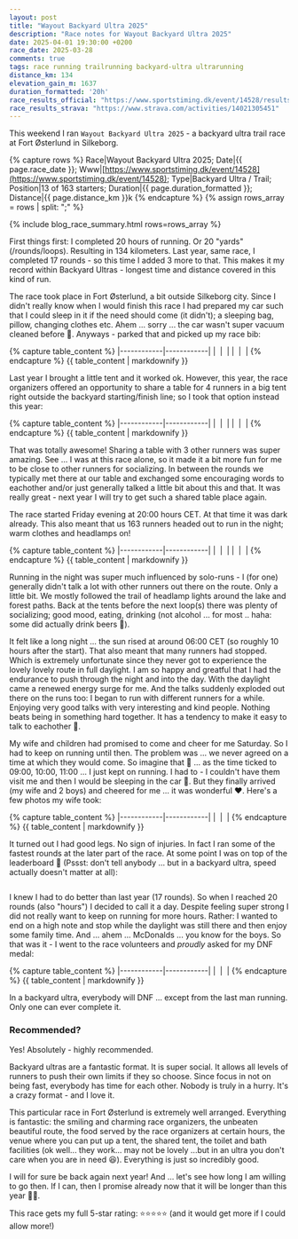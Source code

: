 ```yaml
---
layout: post
title: "Wayout Backyard Ultra 2025"
description: "Race notes for Wayout Backyard Ultra 2025"
date: 2025-04-01 19:30:00 +0200
race_date: 2025-03-28
comments: true
tags: race running trailrunning backyard-ultra ultrarunning
distance_km: 134
elevation_gain_m: 1637
duration_formatted: '20h'
race_results_official: "https://www.sportstiming.dk/event/14528/results"
race_results_strava: "https://www.strava.com/activities/14021305451"
---
```


This weekend I ran `Wayout Backyard Ultra 2025` - a backyard ultra trail race at Fort Østerlund in Silkeborg.

{% capture rows %}
Race|Wayout Backyard Ultra 2025;
Date|{{ page.race_date }};
Www|[https://www.sportstiming.dk/event/14528](https://www.sportstiming.dk/event/14528);
Type|Backyard Ultra / Trail;
Position|13 of 163 starters;
Duration|{{ page.duration_formatted }};
Distance|{{ page.distance_km }}k
{% endcapture %}
{% assign rows_array = rows | split: ";" %}

{% include blog_race_summary.html rows=rows_array %}

First things first: I completed 20 hours of running. Or 20 "yards" (/rounds/loops). Resulting in 134 kilometers. Last year, same race, I completed 17 rounds - so this time I added 3 more to that. This makes it my record within Backyard Ultras - longest time and distance covered in this kind of run.

The race took place in Fort Østerlund, a bit outside Silkeborg city. Since I didn't really know when I would finish this race I had prepared my car such that I could sleep in it if the need should come (it didn't); a sleeping bag, pillow, changing clothes etc. Ahem ... sorry ... the car wasn't super vacuum cleaned before 😬. Anyways - parked that and picked up my race bib:

{% capture table_content %}
|------------|------------|
| <img src="/img_running/2025-04-01/IMG_2926.jpg" data-src="/img_running/2025-04-01/IMG_2926.jpg" alt="" class="spotlight w-100 pl-2 pr-2" style="max-width: 350px" /> | <img src="/img_running/2025-04-01/IMG_2921.jpg" data-src="/img_running/2025-04-01/IMG_2921.jpg" alt="" class="spotlight w-100 pl-2 pr-2" style="max-width: 350px" /> |
| <img src="/img_running/2025-04-01/IMG_2925.jpg" data-src="/img_running/2025-04-01/IMG_2925.jpg" alt="" class="spotlight w-100 pl-2 pr-2" style="max-width: 350px" /> | <img src="/img_running/2025-04-01/IMG_2927.jpg" data-src="/img_running/2025-04-01/IMG_2927.jpg" alt="" class="spotlight w-100 pl-2 pr-2" style="max-width: 350px" /> |
{% endcapture %}
{{ table_content | markdownify }}

Last year I brought a little tent and it worked ok. However, this year, the race organizers offered an opportunity to share a table for 4 runners in a big tent right outside the backyard starting/finish line; so I took that option instead this year:

{% capture table_content %}
|------------|------------|
| <img src="/img_running/2025-04-01/IMG_2928.jpg" data-src="/img_running/2025-04-01/IMG_2928.jpg" alt="" class="spotlight w-100 pl-2 pr-2" style="max-width: 350px" /> | <img src="/img_running/2025-04-01/IMG_2929.jpg" data-src="/img_running/2025-04-01/IMG_2929.jpg" alt="" class="spotlight w-100 pl-2 pr-2" style="max-width: 350px" /> |
| <img src="/img_running/2025-04-01/IMG_2933.jpg" data-src="/img_running/2025-04-01/IMG_2933.jpg" alt="" class="spotlight w-100 pl-2 pr-2" style="max-width: 350px" /> | <img src="/img_running/2025-04-01/IMG_2930.jpg" data-src="/img_running/2025-04-01/IMG_2930.jpg" alt="" class="spotlight w-100 pl-2 pr-2" style="max-width: 350px" /> |
{% endcapture %}
{{ table_content | markdownify }}

That was totally awesome! Sharing a table with 3 other runners was super amazing. See ... I was at this race alone, so it made it a bit more fun for me to be close to other runners for socializing. In between the rounds we typically met there at our table and exchanged some encouraging words to eachother and/or just generally talked a little bit about this and that. It was really great - next year I will try to get such a shared table place again.

The race started Friday evening at 20:00 hours CET. At that time it was dark already. This also meant that us 163 runners headed out to run in the night; warm clothes and headlamps on!

{% capture table_content %}
|------------|------------|
| <img src="/img_running/2025-04-01/IMG_2934.jpg" data-src="/img_running/2025-04-01/IMG_2934.jpg" alt="" class="spotlight w-100 pl-2 pr-2" style="max-width: 350px" /> | <img src="/img_running/2025-04-01/IMG_2935.jpg" data-src="/img_running/2025-04-01/IMG_2935.jpg" alt="" class="spotlight w-100 pl-2 pr-2" style="max-width: 350px" /> |
| <img src="/img_running/2025-04-01/IMG_2936.jpg" data-src="/img_running/2025-04-01/IMG_2936.jpg" alt="" class="spotlight w-100 pl-2 pr-2" style="max-width: 350px" /> | <img src="/img_running/2025-04-01/IMG_2939.jpg" data-src="/img_running/2025-04-01/IMG_2939.jpg" alt="" class="spotlight w-100 pl-2 pr-2" style="max-width: 350px" /> |
{% endcapture %}
{{ table_content | markdownify }}

Running in the night was super much influenced by solo-runs - I (for one) generally didn't talk a lot with other runners out there on the route. Only a little bit. We mostly followed the trail of headlamp lights around the lake and forest paths. Back at the tents before the next loop(s) there was plenty of socializing; good mood, eating, drinking (not alcohol ... for most .. haha: some did actually drink beers 🤯). 

It felt like a long night ... the sun rised at around 06:00 CET (so roughly 10 hours after the start). That also meant that many runners had stopped. Which is extremely unfortunate since they never got to experience the lovely lovely route in full daylight. I am so happy and greatful that I had the endurance to push through the night and into the day. With the daylight came a renewed energy surge for me. And the talks suddenly exploded out there on the runs too: I began to run with different runners for a while. Enjoying very good talks with very interesting and kind people. Nothing beats being in something hard together. It has a tendency to make it easy to talk to eachother 🤗. 

My wife and children had promised to come and cheer for me Saturday. So I had to keep on running until then. The problem was ... we never agreed on a time at which they would come. So imagine that 🤣 ... as the time ticked to 09:00, 10:00, 11:00 ... I just kept on running. I had to - I couldn't have them visit me and then I would be sleeping in the car 🤣. But they finally arrived (my wife and 2 boys) and cheered for me ... it was wonderful ❤️. Here's a few photos my wife took:

{% capture table_content %}
|------------|------------|
| <img src="/img_running/2025-04-01/IMG_0004.jpg" data-src="/img_running/2025-04-01/IMG_0004.jpg" alt="" class="spotlight w-100 pl-2 pr-2" style="max-width: 350px" /> | <img src="/img_running/2025-04-01/IMG_0006.jpg" data-src="/img_running/2025-04-01/IMG_0006.jpg" alt="" class="spotlight w-100 pl-2 pr-2" style="max-width: 350px" /> |
{% endcapture %}
{{ table_content | markdownify }}

It turned out I had good legs. No sign of injuries. In fact I ran some of the fastest rounds at the later part of the race. At some point I was on top of the leaderboard 🤩 (Pssst: don't tell anybody ... but in a backyard ultra, speed actually doesn't matter at all):

<div style="text-align: center; margin-bottom: 1em;">
 <img src="/img_running/2025-04-01/IMG_0012.jpg" data-src="/img_running/2025-04-01/IMG_0012.jpg" alt="" class="spotlight w-100 pl-2 pr-2" style="max-width: 350px" />
</div>

I knew I had to do better than last year (17 rounds). So when I reached 20 rounds (also "hours") I decided to call it a day. Despite feeling super strong I did not really want to keep on running for more hours. Rather: I wanted to end on a high note and stop while the daylight was still there and then enjoy some family time. And ... ahem ... McDonalds ... you know for the boys. So that was it - I went to the race volunteers and *proudly* asked for my DNF medal:

{% capture table_content %}
|------------|------------|
| <img src="/img_running/2025-04-01/IMG_2942.jpg" data-src="/img_running/2025-04-01/IMG_2942.jpg" alt="" class="spotlight w-100 pl-2 pr-2" style="max-width: 350px" /> | <img src="/img_running/2025-04-01/IMG_2948.jpg" data-src="/img_running/2025-04-01/IMG_2948.jpg" alt="" class="spotlight w-100 pl-2 pr-2" style="max-width: 350px" /> |
{% endcapture %}
{{ table_content | markdownify }}

In a backyard ultra, everybody will DNF ... except from the last man running. Only one can ever complete it. 

### Recommended?
Yes! Absolutely - highly recommended. 

Backyard ultras are a fantastic format. It is super social. It allows all levels of runners to push their own limits if they so choose. Since focus in not on being fast, everybody has time for each other. Nobody is truly in a hurry. It's a crazy format - and I love it. 

This particular race in Fort Østerlund is extremely well arranged. Everything is fantastic: the smiling and charming race organizers, the unbeaten beautiful route, the food served by the race organizers at certain hours, the venue where you can put up a tent, the shared tent, the toilet and bath facilities (ok well... they work... may not be lovely ...but in an ultra you don't care when you are in need 😆). Everything is just so incredibly good.

I will for sure be back again next year! And ... let's see how long I am willing to go then. If I can, then I promise already now that it will be longer than this year 👊🏻.

This race gets my full 5-star rating: ⭐️⭐️⭐️⭐️⭐️ (and it would get more if I could allow more!)
